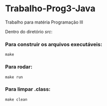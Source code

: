 # Trabalho-Prog3-Java
Trabalho para matéria Programação III

Dentro do diretório *src*:

### Para construir os arquivos executáveis: 
```
make
```

### Para rodar:
```
make run
```

### Para limpar .class:
```
make clean
```
